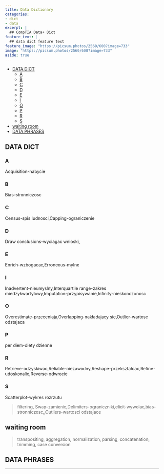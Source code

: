 ```yaml
---
title: Data Dictionary
categories:
- dict
- data
excerpt: |
  ## CompTIA Data+ Dict
feature_text: |  
  ## data dict feature text
feature_image: "https://picsum.photos/2560/600?image=733"
image: "https://picsum.photos/2560/600?image=733"
aside: true
---
```


- [DATA DICT](#data-dict)
  - [A](#a)
  - [B](#b)
  - [C](#c)
  - [D](#d)
  - [E](#e)
  - [I](#i)
  - [O](#o)
  - [P](#p)
  - [R](#r)
  - [S](#s)
- [waiting room](#waiting-room)
- [DATA PHRASES](#data-phrases)

## DATA DICT

### A

Acquisition-nabycie

### B

Bias-stronniczosc

### C

Census-spis ludnosci,Capping-ograniczenie

### D

Draw conclusions-wyciagac wnioski,

### E

Enrich-wzbogacac,Erroneous-mylne

### I

Inadvertent-nieumyslny,Interquartile range-zakres miedzykwartylowy,Imputation-przypisywanie,Infinity-nieskonczonosc

### O

Overestimate-przeceniaja,Overlapping-nakładajacy sie,Outlier-wartosc odstajaca

### P

per diem-diety dzienne

### R

Retrieve-odzyskiwac,Reliable-niezawodny,Reshape-przekształcac,Refine-udoskonalic,Reverse-odwrocic

### S

Scatterplot-wykres rozrzutu

> filtering, Swap-zamienic,Delimiters-ograniczniki,elicit-wywolac,bias-stronniczosc,,Outliers-wartosci odstajace

## waiting room  

> transpositing, aggregation, normalization, parsing, concatenation, trimming, case conversion

## DATA PHRASES

---
